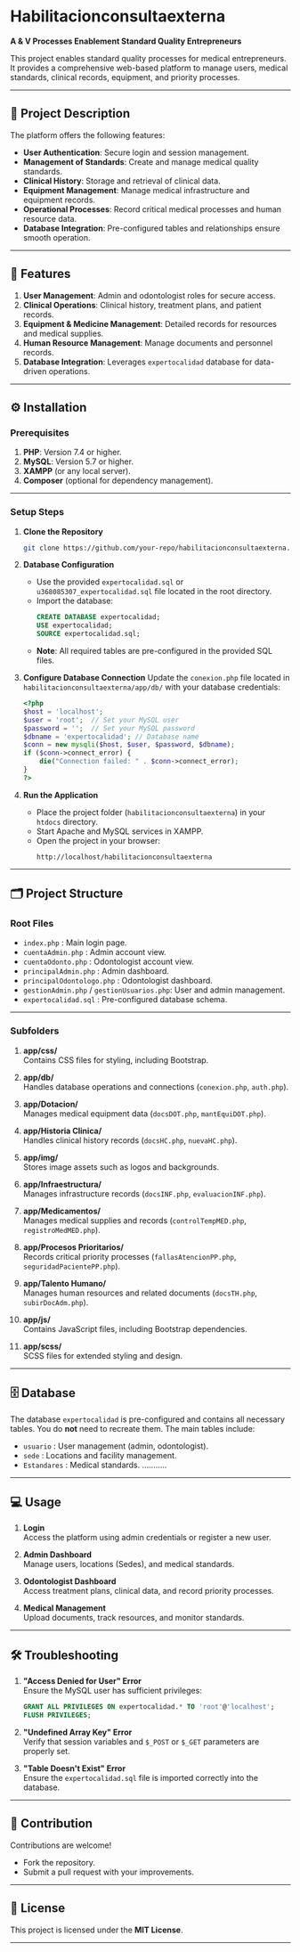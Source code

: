 # Habilitacionconsultaexterna

**A & V Processes Enablement Standard Quality Entrepreneurs**

This project enables standard quality processes for medical entrepreneurs. It provides a comprehensive web-based platform to manage users, medical standards, clinical records, equipment, and priority processes.

---

## 📜 **Project Description**

The platform offers the following features:
- **User Authentication**: Secure login and session management.
- **Management of Standards**: Create and manage medical quality standards.
- **Clinical History**: Storage and retrieval of clinical data.
- **Equipment Management**: Manage medical infrastructure and equipment records.
- **Operational Processes**: Record critical medical processes and human resource data.
- **Database Integration**: Pre-configured tables and relationships ensure smooth operation.

---

## 🚀 **Features**
1. **User Management**: Admin and odontologist roles for secure access.
2. **Clinical Operations**: Clinical history, treatment plans, and patient records.
3. **Equipment & Medicine Management**: Detailed records for resources and medical supplies.
4. **Human Resource Management**: Manage documents and personnel records.
5. **Database Integration**: Leverages `expertocalidad` database for data-driven operations.

---

## ⚙️ **Installation**

### **Prerequisites**
1. **PHP**: Version 7.4 or higher.
2. **MySQL**: Version 5.7 or higher.
3. **XAMPP** (or any local server).
4. **Composer** (optional for dependency management).

---

### **Setup Steps**

1. **Clone the Repository**
   ```bash
   git clone https://github.com/your-repo/habilitacionconsultaexterna.git
   ```

2. **Database Configuration**
   - Use the provided `expertocalidad.sql` or `u368085307_expertocalidad.sql` file located in the root directory.
   - Import the database:
     ```sql
     CREATE DATABASE expertocalidad;
     USE expertocalidad;
     SOURCE expertocalidad.sql;
     ```
   - **Note**: All required tables are pre-configured in the provided SQL files.

3. **Configure Database Connection**
   Update the `conexion.php` file located in `habilitacionconsultaexterna/app/db/` with your database credentials:
   ```php
   <?php
   $host = 'localhost';
   $user = 'root';  // Set your MySQL user
   $password = '';  // Set your MySQL password
   $dbname = 'expertocalidad'; // Database name
   $conn = new mysqli($host, $user, $password, $dbname);
   if ($conn->connect_error) {
       die("Connection failed: " . $conn->connect_error);
   }
   ?>
   ```

4. **Run the Application**
   - Place the project folder (`habilitacionconsultaexterna`) in your `htdocs` directory.
   - Start Apache and MySQL services in XAMPP.
   - Open the project in your browser:
     ```
     http://localhost/habilitacionconsultaexterna
     ```

---

## 🗂️ **Project Structure**

### **Root Files**
- `index.php` : Main login page.
- `cuentaAdmin.php` : Admin account view.
- `cuentaOdonto.php` : Odontologist account view.
- `principalAdmin.php` : Admin dashboard.
- `principalOdontologo.php` : Odontologist dashboard.
- `gestionAdmin.php` / `gestionUsuarios.php`: User and admin management.
- `expertocalidad.sql` : Pre-configured database schema.

---

### **Subfolders**

1. **app/css/**  
   Contains CSS files for styling, including Bootstrap.

2. **app/db/**  
   Handles database operations and connections (`conexion.php`, `auth.php`).

3. **app/Dotacion/**  
   Manages medical equipment data (`docsDOT.php`, `mantEquiDOT.php`).

4. **app/Historia Clinica/**  
   Handles clinical history records (`docsHC.php`, `nuevaHC.php`).

5. **app/img/**  
   Stores image assets such as logos and backgrounds.

6. **app/Infraestructura/**  
   Manages infrastructure records (`docsINF.php`, `evaluacionINF.php`).

7. **app/Medicamentos/**  
   Manages medical supplies and records (`controlTempMED.php`, `registroMedMED.php`).

8. **app/Procesos Prioritarios/**  
   Records critical priority processes (`fallasAtencionPP.php`, `seguridadPacientePP.php`).

9. **app/Talento Humano/**  
   Manages human resources and related documents (`docsTH.php`, `subirDocAdm.php`).

10. **app/js/**  
    Contains JavaScript files, including Bootstrap dependencies.

11. **app/scss/**  
    SCSS files for extended styling and design.

---

## 🗄️ **Database**

The database `expertocalidad` is pre-configured and contains all necessary tables. You do **not** need to recreate them. The main tables include:
- `usuario` : User management (admin, odontologist).
- `sede` : Locations and facility management.
- `Estandares` : Medical standards.
...........

---

## 💻 **Usage**

1. **Login**  
   Access the platform using admin credentials or register a new user.

2. **Admin Dashboard**  
   Manage users, locations (Sedes), and medical standards.

3. **Odontologist Dashboard**  
   Access treatment plans, clinical data, and record priority processes.

4. **Medical Management**  
   Upload documents, track resources, and monitor standards.

---

## 🛠️ **Troubleshooting**

1. **"Access Denied for User" Error**  
   Ensure the MySQL user has sufficient privileges:
   ```sql
   GRANT ALL PRIVILEGES ON expertocalidad.* TO 'root'@'localhost';
   FLUSH PRIVILEGES;
   ```

2. **"Undefined Array Key" Error**  
   Verify that session variables and `$_POST` or `$_GET` parameters are properly set.

3. **"Table Doesn't Exist" Error**  
   Ensure the `expertocalidad.sql` file is imported correctly into the database.

---

## 👥 **Contribution**

Contributions are welcome!  
- Fork the repository.  
- Submit a pull request with your improvements.

---

## 📜 **License**

This project is licensed under the **MIT License**.

--- 
